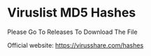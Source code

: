 # Viruslist MD5 Hashes
Please Go To Releases To Download The File

Official website: https://virusshare.com/hashes
